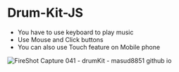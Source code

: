 # Drum-Kit-JS

- You have to use keyboard to play music
- Use Mouse and Click buttons
- You can also use Touch feature on Mobile phone

![FireShot Capture 041 - drumKit - masud8851 github io](https://user-images.githubusercontent.com/61178058/77851396-6d6b6300-71f2-11ea-8386-c40e33b01fe8.png)
